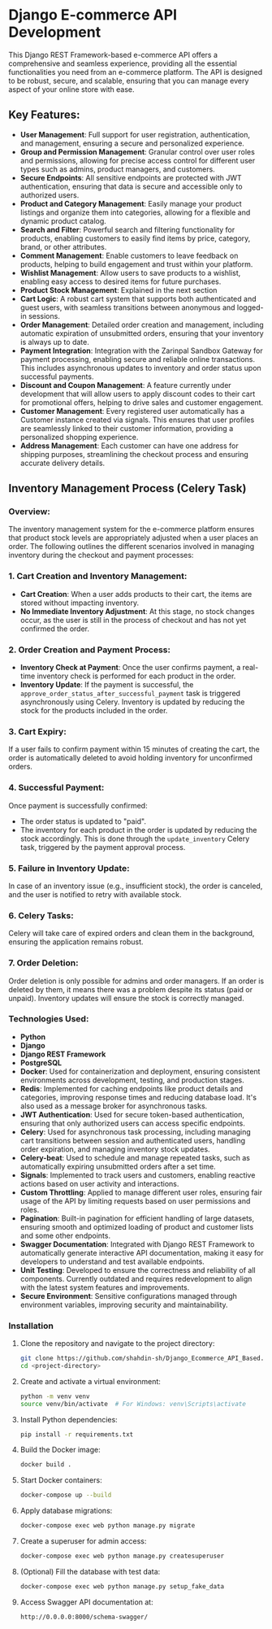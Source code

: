 # Django E-commerce API Development

This Django REST Framework-based e-commerce API offers a comprehensive and seamless experience, providing all the essential functionalities you need from an e-commerce platform. The API is designed to be robust, secure, and scalable, ensuring that you can manage every aspect of your online store with ease.

## Key Features:
- **User Management**: Full support for user registration, authentication, and management, ensuring a secure and personalized experience.
- **Group and Permission Management**: Granular control over user roles and permissions, allowing for precise access control for different user types such as admins, product managers, and customers.
- **Secure Endpoints**: All sensitive endpoints are protected with JWT authentication, ensuring that data is secure and accessible only to authorized users.
- **Product and Category Management**: Easily manage your product listings and organize them into categories, allowing for a flexible and dynamic product catalog.
- **Search and Filter**: Powerful search and filtering functionality for products, enabling customers to easily find items by price, category, brand, or other attributes.
- **Comment Management**: Enable customers to leave feedback on products, helping to build engagement and trust within your platform.
- **Wishlist Management**: Allow users to save products to a wishlist, enabling easy access to desired items for future purchases.
- **Product Stock Management**: Explained in the next section
- **Cart Logic**: A robust cart system that supports both authenticated and guest users, with seamless transitions between anonymous and logged-in sessions.
- **Order Management**: Detailed order creation and management, including automatic expiration of unsubmitted orders, ensuring that your inventory is always up to date.
- **Payment Integration**: Integration with the Zarinpal Sandbox Gateway for payment processing, enabling secure and reliable online transactions. This includes asynchronous updates to inventory and order status upon successful payments.
- **Discount and Coupon Management**: A feature currently under development that will allow users to apply discount codes to their cart for promotional offers, helping to drive sales and customer engagement.
- **Customer Management**: Every registered user automatically has a Customer instance created via signals. This ensures that user profiles are seamlessly linked to their customer information, providing a personalized shopping experience.
- **Address Management**: Each customer can have one address for shipping purposes, streamlining the checkout process and ensuring accurate delivery details.

## Inventory Management Process (Celery Task)

### Overview:
The inventory management system for the e-commerce platform ensures that product stock levels are appropriately adjusted when a user places an order. The following outlines the different scenarios involved in managing inventory during the checkout and payment processes:

### 1. Cart Creation and Inventory Management:
- **Cart Creation**: When a user adds products to their cart, the items are stored without impacting inventory.
- **No Immediate Inventory Adjustment**: At this stage, no stock changes occur, as the user is still in the process of checkout and has not yet confirmed the order.

### 2. Order Creation and Payment Process:
- **Inventory Check at Payment**: Once the user confirms payment, a real-time inventory check is performed for each product in the order.
- **Inventory Update**: If the payment is successful, the `approve_order_status_after_successful_payment` task is triggered asynchronously using Celery. Inventory is updated by reducing the stock for the products included in the order.

### 3. Cart Expiry:
If a user fails to confirm payment within 15 minutes of creating the cart, the order is automatically deleted to avoid holding inventory for unconfirmed orders.

### 4. Successful Payment:
Once payment is successfully confirmed:
- The order status is updated to "paid".
- The inventory for each product in the order is updated by reducing the stock accordingly. This is done through the `update_inventory` Celery task, triggered by the payment approval process.

### 5. Failure in Inventory Update:
In case of an inventory issue (e.g., insufficient stock), the order is canceled, and the user is notified to retry with available stock.

### 6. Celery Tasks:
Celery will take care of expired orders and clean them in the background, ensuring the application remains robust.

### 7. Order Deletion:
Order deletion is only possible for admins and order managers. If an order is deleted by them, it means there was a problem despite its status (paid or unpaid). Inventory updates will ensure the stock is correctly managed.


### Technologies Used:

- **Python**  
- **Django**  
- **Django REST Framework**  
- **PostgreSQL**  
- **Docker**: Used for containerization and deployment, ensuring consistent environments across development, testing, and production stages.  
- **Redis**: Implemented for caching endpoints like product details and categories, improving response times and reducing database load. It's also used as a message broker for asynchronous tasks.  
- **JWT Authentication**: Used for secure token-based authentication, ensuring that only authorized users can access specific endpoints.  
- **Celery**: Used for asynchronous task processing, including managing cart transitions between session and authenticated users, handling order expiration, and managing inventory stock updates.  
- **Celery-beat**: Used to schedule and manage repeated tasks, such as automatically expiring unsubmitted orders after a set time.  
- **Signals**: Implemented to track users and customers, enabling reactive actions based on user activity and interactions.  
- **Custom Throttling**: Applied to manage different user roles, ensuring fair usage of the API by limiting requests based on user permissions and roles.  
- **Pagination**: Built-in pagination for efficient handling of large datasets, ensuring smooth and optimized loading of product and customer lists and some other endpoints.  
- **Swagger Documentation**: Integrated with Django REST Framework to automatically generate interactive API documentation, making it easy for developers to understand and test available endpoints.  
- **Unit Testing**: Developed to ensure the correctness and reliability of all components. Currently outdated and requires redevelopment to align with the latest system features and improvements.  
- **Secure Environment**: Sensitive configurations managed through environment variables, improving security and maintainability.


### Installation

1. Clone the repository and navigate to the project directory:

    ```bash
    git clone https://github.com/shahdin-sh/Django_Ecommerce_API_Based.git
    cd <project-directory>
    ```

2. Create and activate a virtual environment:

    ```bash
    python -m venv venv
    source venv/bin/activate  # For Windows: venv\Scripts\activate
    ```

3. Install Python dependencies:

    ```bash
    pip install -r requirements.txt
    ```

4. Build the Docker image:

    ```bash
    docker build .
    ```

5. Start Docker containers:

    ```bash
    docker-compose up --build
    ```

6. Apply database migrations:

    ```bash
    docker-compose exec web python manage.py migrate
    ```

7. Create a superuser for admin access:

    ```bash
    docker-compose exec web python manage.py createsuperuser
    ```

8. (Optional) Fill the database with test data:

    ```bash
    docker-compose exec web python manage.py setup_fake_data
    ```

9. Access Swagger API documentation at:

    ```bash
    http://0.0.0.0:8000/schema-swagger/
    ```
